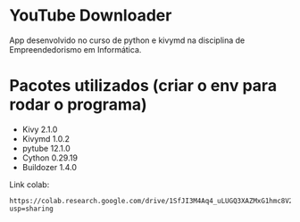 # YouTube Downloader
App desenvolvido no curso de python e kivymd na disciplina de Empreendedorismo em Informática.

# Pacotes utilizados (criar o env para rodar o programa)
- Kivy 2.1.0
- Kivymd 1.0.2
- pytube 12.1.0
- Cython 0.29.19
- Buildozer 1.4.0

Link colab: 
```
https://colab.research.google.com/drive/1SfJI3M4Aq4_uLUGQ3XAZMxG1hmc8V2rZ?usp=sharing
```
